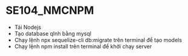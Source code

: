 # SE104_NMCNPM
- Tải Nodejs 
- Tạo database qlnh bằng mysql
- Chạy lệnh npx sequelize-cli db:migrate trên terminal để tạo models
- Chạy lệnh npm install trên terminal để khởi chạy server
